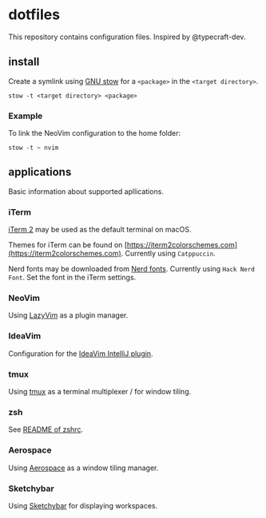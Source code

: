 # dotfiles

This repository contains configuration files. Inspired by @typecraft-dev.

## install

Create a symlink using [GNU stow](https://www.gnu.org/software/stow/) for a `<package>` in the `<target directory>`.

```shell
stow -t <target directory> <package>
```

### Example

To link the NeoVim configuration to the home folder:

```shell
stow -t ~ nvim
```

## applications

Basic information about supported apllications.

### iTerm

[iTerm 2](https://iterm2.com) may be used as the default terminal on macOS.

Themes for iTerm can be found on [https://iterm2colorschemes.com](https://iterm2colorschemes.com). Currently using `Catppuccin`.

Nerd fonts may be downloaded from [Nerd fonts](https://www.nerdfonts.com/). Currently using `Hack Nerd Font`. Set the font in the iTerm settings.

### NeoVim

Using [LazyVim](http://www.lazyvim.org/) as a plugin manager.

### IdeaVim

Configuration for the [IdeaVim IntelliJ plugin](https://plugins.jetbrains.com/plugin/164-ideavim).

### tmux

Using [tmux](https://github.com/tmux/tmux/wiki) as a terminal multiplexer / for window tiling.

### zsh

See [README of zshrc](./zshrc/README.md).

### Aerospace

Using [Aerospace](https://github.com/nikitabobko/AeroSpace) as a window tiling manager.

### Sketchybar

Using [Sketchybar](https://github.com/FelixKratz/SketchyBar) for displaying workspaces.
